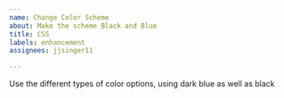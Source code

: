 ```yaml
---
name: Change Color Scheme
about: Make the scheme Black and Blue
title: CSS
labels: enhancement
assignees: jjsinger11

---
```


Use the different types of color options, using dark blue as well as black
